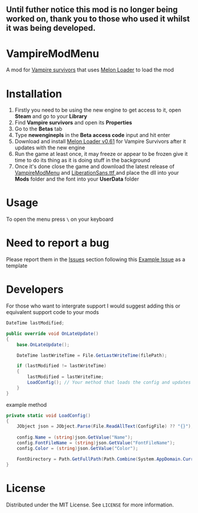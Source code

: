 ## Until futher notice this mod is no longer being worked on, thank you to those who used it whilst it was being developed.

# VampireModMenu
 
A mod for [Vampire survivors](https://store.steampowered.com/app/1794680/Vampire_Survivors/) that uses [Melon Loader](https://github.com/LavaGang/MelonLoader) to load the mod

# Installation
1) Firstly you need to be using the new engine to get access to it, open **Steam** and go to your **Library** 
2) Find **Vampire survivors** and open its **Properties**
3) Go to the **Betas** tab
4) Type **newenginepls** in the **Beta access code** input and hit enter
5) Download and install [Melon Loader v0.61](https://github.com/LavaGang/MelonLoader/releases/tag/v0.6.1) for Vampire Survivors after it updates with the new engine
6) Run the game at least once, it may freeze or appear to be frozen give it time to do its thing as it is doing stuff in the background 
7) Once it's done close the game and download the latest release of [VampireModMenu](https://github.com/LeCloutPanda/VampireModMenu/releases/latest/download/VampireModMenu.dll) and [LiberationSans.ttf
](https://github.com/LeCloutPanda/VampireModMenu/releases/latest/download/LiberationSans.ttf) and place the dll into your **Mods** folder and the font into your **UserData** folder

# Usage
To open the menu press ``\`` on your keyboard

# Need to report a bug
Please report them in the [Issues](https://github.com/LeCloutPanda/VampireModMenu/issues) section following this [Example Issue](https://github.com/LeCloutPanda/VampireModMenu/issues/1) as a template

# Developers
For those who want to intergrate support I would suggest adding this or equivalent support code to your mods

```cs
DateTime lastModified;

public override void OnLateUpdate()
{
    base.OnLateUpdate();

    DateTime lastWriteTime = File.GetLastWriteTime(filePath);

    if (lastModified != lastWriteTime)
    {
        lastModified = lastWriteTime;
        LoadConfig(); // Your method that loads the config and updates values
    }
}
```
example method 
```cs
private static void LoadConfig()
{
    JObject json = JObject.Parse(File.ReadAllText(ConfigFile) ?? "{}");
    
    config.Name = (string)json.GetValue("Name");
    config.FontFileName = (string)json.GetValue("FontFileName");
    config.Color = (string)json.GetValue("Color");

    FontDirectory = Path.GetFullPath(Path.Combine(System.AppDomain.CurrentDomain.BaseDirectory, "UserData", config.FontFileName));
}
```

# License 
Distributed under the MIT License. See `LICENSE` for more information.
